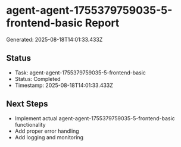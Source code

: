 # agent-agent-1755379759035-5-frontend-basic Report

Generated: 2025-08-18T14:01:33.433Z

## Status
- Task: agent-agent-1755379759035-5-frontend-basic
- Status: Completed
- Timestamp: 2025-08-18T14:01:33.433Z

## Next Steps
- Implement actual agent-agent-1755379759035-5-frontend-basic functionality
- Add proper error handling
- Add logging and monitoring
